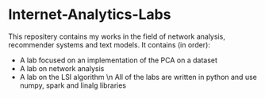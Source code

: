 # Internet-Analytics-Labs

This repositery contains my works in the field of network analysis, recommender systems and text models. It contains (in order):
- A lab focused on an implementation of the PCA on a dataset
- A lab on network analysis
- A lab on the LSI algorithm \n
All of the labs are written in python and use numpy, spark and linalg libraries
